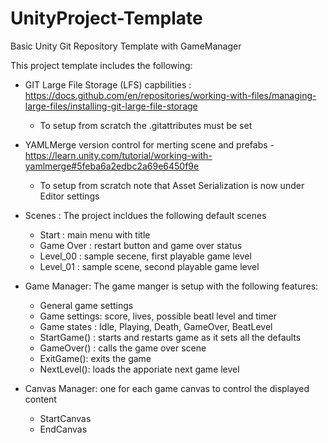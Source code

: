 # UnityProject-Template
 Basic Unity Git Repository Template with GameManager

This project template includes the following: 
 
 - GIT Large File Storage (LFS) capbilities : https://docs.github.com/en/repositories/working-with-files/managing-large-files/installing-git-large-file-storage
    - To setup from scratch the .gitattributes must be set
  
  - YAMLMerge version control for merting scene and prefabs - https://learn.unity.com/tutorial/working-with-yamlmerge#5feba6a2edbc2a69e6450f9e
    - To setup from scratch note that Asset Serialization is now under Editor settings
    
  - Scenes : The project incldues the following default scenes
    - Start : main menu with title
    - Game Over : restart button and game over status
    - Level_00 : sample secene, first playable game level
    - Level_01 : sample scene, second playable game level
    
  - Game Manager: The game manger is setup with the following features:
    - General game settings
    - Game settings: score, lives, possible beatl level and timer
    - Game states : Idle, Playing, Death, GameOver, BeatLevel
    - StartGame() : starts and restarts game as it sets all the defaults
    - GameOver() : calls the game over scene 
    - ExitGame(): exits the game 
    - NextLevel(): loads the apporiate next game level 

  - Canvas Manager: one for each game canvas to control the displayed content
     - StartCanvas
     - EndCanvas
  
   
